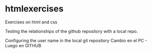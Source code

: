 # htmlexercises
Exercises on html and css

Testing the relationships of the github repository with a local repo.

Configuring the user name in the local git repository
Cambio en el PC - Luego en GITHUB
